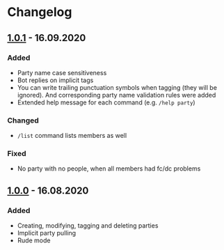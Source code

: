 # Changelog

## [1.0.1] - 16.09.2020

### Added

- Party name case sensitiveness
- Bot replies on implicit tags
- You can write trailing punctuation symbols when tagging (they will be ignored).
  And corresponding party name validation rules were added
- Extended help message for each command (e.g. `/help party`)

### Changed

- `/list` command lists members as well

### Fixed

- No party with no people, when all members had fc/dc problems

## [1.0.0] - 16.08.2020

### Added

- Creating, modifying, tagging and deleting parties
- Implicit party pulling
- Rude mode

[1.0.1]: https://github.com/pool-party/pull-party-bot/compare/v1.0.0...v1.0.1
[1.0.0]: https://github.com/pool-party/pull-party-bot/releases/tag/v1.0.0
